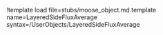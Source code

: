 !template load file=stubs/moose_object.md.template name=LayeredSideFluxAverage syntax=/UserObjects/LayeredSideFluxAverage